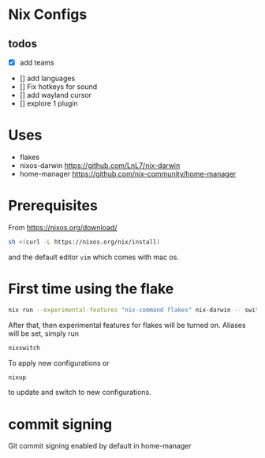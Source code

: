 # Nix Configs

## todos
- [x] add teams
- [] add languages
- [] Fix hotkeys for sound
- [] add wayland cursor
- [] explore 1 plugin
# Uses

- flakes 
- nixos-darwin https://github.com/LnL7/nix-darwin
- home-manager https://github.com/nix-community/home-manager

# Prerequisites

From https://nixos.org/download/

```bash
sh <(curl -L https://nixos.org/nix/install)

```

and the default editor `vim` which comes with mac os.

# First time using the flake


```bash
nix run --experimental-features "nix-command flakes" nix-darwin -- switch --flake .#darwinConfigurations.Alexanders-MBP
```


After that, then experimental features for flakes will be turned on. Aliases will be set, simply run

```bash
nixswitch
```

To apply new configurations or 

```bash
nixup
```

to update and switch to new configurations.

# commit signing

Git commit signing enabled by default in home-manager

